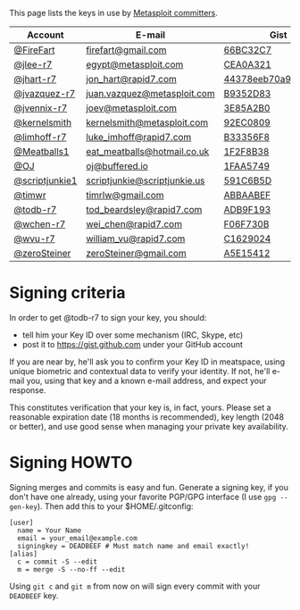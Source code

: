 This page lists the keys in use by [Metasploit committers](https://github.com/rapid7/metasploit-framework/wiki/Committer-Rights).

| Account | E-mail | Gist | MIT |
| ---------- | ------ | ------------ | ------- |
| [@FireFart](https://github.com/FireFart) |firefart@gmail.com | [66BC32C7](https://gist.github.com/FireFart/093da40e1130d79a737a) | [0xBCFF4FA966BC32C7](http://pgp.mit.edu/pks/lookup?op=vindex&search=0xBCFF4FA966BC32C7) |
| [@jlee-r7](https://github.com/jlee-r7) | egypt@metasploit.com | [CEA0A321](https://gist.github.com/jlee-r7/7321405) | [0x2d6094c7cea0a321](http://pgp.mit.edu:11371/pks/lookup?op=vindex&search=0x2d6094c7cea0a321) |
| [@jhart-r7](https://github.com/jhart-r7) | jon_hart@rapid7.com | [44378eeb70a9e435bfa8](https://gist.github.com/jhart-r7/44378eeb70a9e435bfa8) | [0xEFDF679C](http://pgp.mit.edu:11371/pks/lookup?op=vindex&search=0xEFDF679C) |
| [@jvazquez-r7](https://github.com/jvazquez-r7) | juan.vazquez@metasploit.com | [B9352D83](https://gist.github.com/jvazquez-r7/7321429) | [0x38D99152B9352D83](http://pgp.mit.edu:11371/pks/lookup?op=vindex&search=0x38D99152B9352D83) |
| [@jvennix-r7](https://github.com/jvennix-r7) | joev@metasploit.com | [3E85A2B0](https://gist.github.com/jvennix-r7/7572570) | [0x127b05fb3e85a2b0](http://pgp.mit.edu:11371/pks/lookup?op=vindex&search=0x127b05fb3e85a2b0) |
| [@kernelsmith](https://github.com/kernelsmith) | kernelsmith@metasploit.com | [92EC0809](https://gist.github.com/kernelsmith/0e9563d2fb52f16765b5) |[0xf2c611dc92ec0809](http://pgp.mit.edu/pks/lookup?op=vindex&search=0xF2C611DC92EC0809) |
| [@limhoff-r7](https://github.com/limhoff-r7) | luke_imhoff@rapid7.com | [B33356F8](https://gist.github.com/limhoff-r7/8714106) | [0x5B1FB01FB33356F8](http://pgp.mit.edu/pks/lookup?op=vindex&search=0x5B1FB01FB33356F8) |
| [@Meatballs1](https://github.com/Meatballs1) | eat_meatballs@hotmail.co.uk | [1F2F8B38](https://gist.github.com/Meatballs1/6732257) | [0x5380EAF01F2F8B38](http://pgp.mit.edu:11371/pks/lookup?op=vindex&search=0x5380EAF01F2F8B38) |
| [@OJ](https://github.com/OJ) | oj@buffered.io | [1FAA5749](https://gist.github.com/OJ/8d4533352afd1586526d) | [0x49EEE7511FAA5749](http://pgp.mit.edu:11371/pks/lookup?op=vindex&search=0x49EEE7511FAA5749) |
| [@scriptjunkie1](https://github.com/scriptjunkie) | scriptjunkie@scriptjunkie.us | [591C6B5D](https://gist.github.com/scriptjunkie/7280483) | [0xE0F49052591C6B5D](http://pgp.mit.edu:11371/pks/lookup?op=vindex&search=0xE0F49052591C6B5D) |
| [@timwr](https://github.com/timwr) | timrlw@gmail.com | [ABBAABEF](https://gist.github.com/timwr/4c88fa851efabd435d4d) | [0x217FBA50ABBAABEF](http://pgp.mit.edu/pks/lookup?op=vindex&search=0x217FBA50ABBAABEF) |
| [@todb-r7](https://github.com/todb-r7) | tod_beardsley@rapid7.com | [ADB9F193](https://gist.github.com/todb-r7/7269765) | [0x1EFFB682ADB9F193](http://pgp.mit.edu:11371/pks/lookup?op=vindex&search=0x1EFFB682ADB9F193) |
| [@wchen-r7](https://github.com/wchen-r7) | wei_chen@rapid7.com | [F06F730B](https://gist.github.com/wchen-r7/0e0269d9ff0afc1ca7a5) | [0x2384DB4EF06F730B](http://pgp.mit.edu:11371/pks/lookup?op=vindex&search=0x2384DB4EF06F730B) |
| [@wvu-r7](https://github.com/wvu-r7) | william_vu@rapid7.com | [C1629024](https://gist.github.com/wvu-r7/7049076) | [0xE761DCB4C1629024](http://pgp.mit.edu:11371/pks/lookup?op=vindex&search=0xE761DCB4C1629024)|
| [@zeroSteiner](https://github.com/zeroSteiner) | zeroSteiner@gmail.com | [A5E15412](https://gist.github.com/zeroSteiner/b32f86a76d701af42dbd) | [0xC00D6B6AA5E15412](http://pgp.mit.edu:11371/pks/lookup?op=vindex&search=0xC00D6B6AA5E15412)|

# Signing criteria

In order to get @todb-r7 to sign your key, you should:

 * tell him your Key ID over some mechanism (IRC, Skype, etc)
 * post it to https://gist.github.com under your GitHub account

If you are near by, he'll ask you to confirm your Key ID in meatspace, using unique biometric and contextual data to verify your identity. If not, he'll e-mail you, using that key and a known e-mail address, and expect your response.

This constitutes verification that your key is, in fact, yours. Please set a reasonable expiration date (18 months is recommended), key length (2048 or better), and use good sense when managing your private key availability.

# Signing HOWTO

Signing merges and commits is easy and fun. Generate a signing key, if you don't have one already, using your favorite PGP/GPG interface (I use `gpg --gen-key`). Then add this to your $HOME/.gitconfig:

````
[user]
  name = Your Name
  email = your_email@example.com
  signingkey = DEADBEEF # Must match name and email exactly!
[alias]
  c = commit -S --edit
  m = merge -S --no-ff --edit
````

Using `git c` and `git m` from now on will sign every commit with your `DEADBEEF` key.
